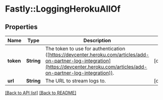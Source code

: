 # Fastly::LoggingHerokuAllOf

## Properties

| Name | Type | Description | Notes |
| ---- | ---- | ----------- | ----- |
| **token** | **String** | The token to use for authentication ([https://devcenter.heroku.com/articles/add-on-partner-log-integration](https://devcenter.heroku.com/articles/add-on-partner-log-integration)). | [optional] |
| **url** | **String** | The URL to stream logs to. | [optional] |

[[Back to API list]](../../README.md#endpoints) [[Back to README]](../../README.md)

